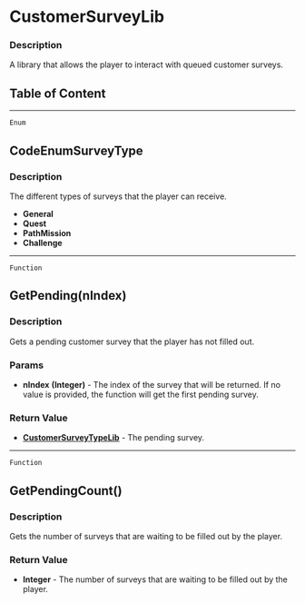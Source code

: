 CustomerSurveyLib
=================

### Description

A library that allows the player to interact with queued customer
surveys.

Table of Content
---------------- 

<!-- toc -->

------------------------------------------------------------------------

`Enum`

CodeEnumSurveyType
------------------

### Description

The different types of surveys that the player can receive.

-   **General**
-   **Quest**
-   **PathMission**
-   **Challenge**

------------------------------------------------------------------------

`Function`

GetPending(nIndex)
------------------

### Description

Gets a pending customer survey that the player has not filled out.

### Params

-   **nIndex** **(Integer)** - The index of the survey that will be
    returned. If no value is provided, the function will get the first
    pending survey.

### Return Value

-   **[CustomerSurveyTypeLib](../Classes/CustomerSurveyTypeLib.html)** -
    The pending survey.

------------------------------------------------------------------------

`Function`

GetPendingCount()
-----------------

### Description

Gets the number of surveys that are waiting to be filled out by the
player.

### Return Value

-   **Integer** - The number of surveys that are waiting to be filled
    out by the player.
